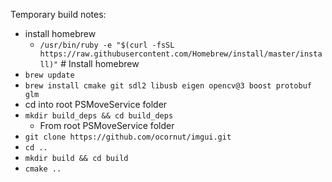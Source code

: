 Temporary build notes:

* install homebrew
    * `/usr/bin/ruby -e "$(curl -fsSL https://raw.githubusercontent.com/Homebrew/install/master/install)"` # Install homebrew
* `brew update`
* `brew install cmake git sdl2 libusb eigen opencv@3 boost protobuf glm`
* cd into root PSMoveService folder
* `mkdir build_deps && cd build_deps`
    * From root PSMoveService folder
* `git clone https://github.com/ocornut/imgui.git`
* `cd ..`
* `mkdir build && cd build`
* `cmake ..`
